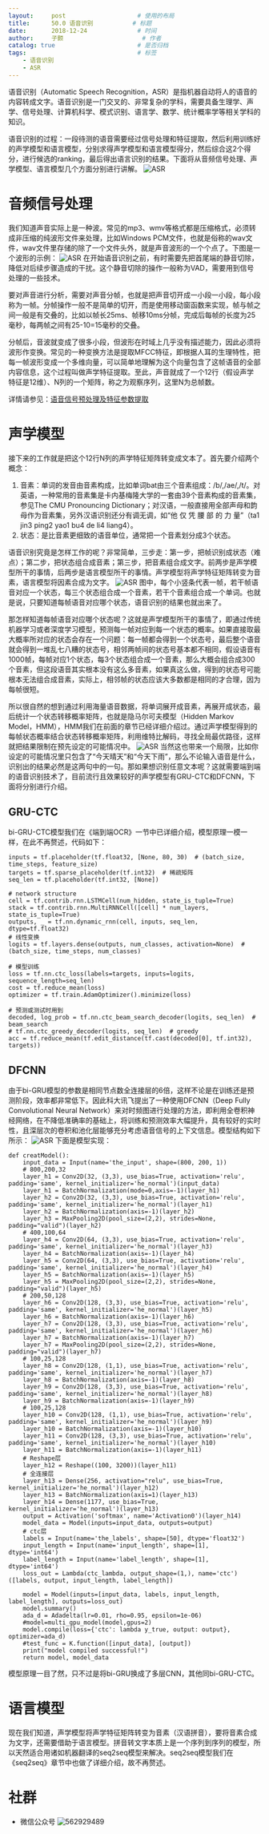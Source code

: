 ```yaml
---
layout:     post   				    # 使用的布局
title:      50.0 语音识别			# 标题 
date:       2018-12-24  			# 时间
author:     子颢 						# 作者
catalog: true 						# 是否归档
tags:								# 标签
    - 语音识别
    - ASR
---
```


语音识别（Automatic Speech Recognition，ASR）是指机器自动将人的语音的内容转成文字。语音识别是一门交叉的、非常复杂的学科，需要具备生理学、声学、信号处理、计算机科学、模式识别、语言学、数学、统计概率学等相关学科的知识。

语音识别的过程：一段待测的语音需要经过信号处理和特征提取，然后利用训练好的声学模型和语言模型，分别求得声学模型和语言模型得分，然后综合这2个得分，进行候选的ranking，最后得出语言识别的结果。下面将从音频信号处理、声学模型、语言模型几个方面分别进行讲解。
![ASR](/img/ASR-01.png)

# 音频信号处理

我们知道声音实际上是一种波。常见的mp3、wmv等格式都是压缩格式，必须转成非压缩的纯波形文件来处理，比如Windows PCM文件，也就是俗称的wav文件，wav文件里存储的除了一个文件头外，就是声音波形的一个个点了。下图是一个波形的示例：
![ASR](/img/ASR-02.png)
在开始语音识别之前，有时需要先把首尾端的静音切除，降低对后续步骤造成的干扰。这个静音切除的操作一般称为VAD，需要用到信号处理的一些技术。

要对声音进行分析，需要对声音分帧，也就是把声音切开成一小段一小段，每小段称为一帧。分帧操作一般不是简单的切开，而是使用移动窗函数来实现，帧与帧之间一般是有交叠的，比如以帧长25ms、帧移10ms分帧，完成后每帧的长度为25毫秒，每两帧之间有25-10=15毫秒的交叠。

分帧后，音波就变成了很多小段，但波形在时域上几乎没有描述能力，因此必须将波形作变换。常见的一种变换方法是提取MFCC特征，即根据人耳的生理特性，把每一帧波形变成一个多维向量，可以简单地理解为这个向量包含了这帧语音的全部内容信息，这个过程叫做声学特征提取。至此，声音就成了一个12行（假设声学特征是12维）、N列的一个矩阵，称之为观察序列，这里N为总帧数。

详情请参见：<a href="https://zhuanlan.zhihu.com/p/26680599" target="_blank">语音信号预处理及特征参数提取</a>

# 声学模型

接下来的工作就是把这个12行N列的声学特征矩阵转变成文本了。首先要介绍两个概念：
1. 音素：单词的发音由音素构成，比如单词bat由三个音素组成：/b/,/ae/,/t/。对英语，一种常用的音素集是卡内基梅隆大学的一套由39个音素构成的音素集，参见The CMU Pronouncing Dictionary；对汉语，一般直接用全部声母和韵母作为音素集，另外汉语识别还分有调无调，如“他 仅 凭 腰 部 的 力 量”（ta1 jin3 ping2 yao1 bu4 de li4 liang4）。
2. 状态：是比音素更细致的语音单位，通常把一个音素划分成3个状态。

语音识别究竟是怎样工作的呢？非常简单，三步走：第一步，把帧识别成状态（难点）；第二步，把状态组合成音素；第三步，把音素组合成文字。前两步是声学模型所干的事情，后两步是语言模型所干的事情。声学模型将声学特征矩阵转变为音素，语言模型将因素合成为文字。
![ASR](/img/ASR-03.png)
图中，每个小竖条代表一帧，若干帧语音对应一个状态，每三个状态组合成一个音素，若干个音素组合成一个单词。也就是说，只要知道每帧语音对应哪个状态，语音识别的结果也就出来了。

那怎样知道每帧语音对应哪个状态呢？这就是声学模型所干的事情了，即通过传统机器学习或者深度学习模型，预测每一帧对应到每一个状态的概率。如果直接取最大概率所对应的状态会存在一个问题：每一帧都会得到一个状态号，最后整个语音就会得到一堆乱七八糟的状态号，相邻两帧间的状态号基本都不相同，假设语音有1000帧，每帧对应1个状态，每3个状态组合成一个音素，那么大概会组合成300个音素，但这段语音其实根本没有这么多音素，如果真这么做，得到的状态号可能根本无法组合成音素，实际上，相邻帧的状态应该大多数都是相同的才合理，因为每帧很短。

所以很自然的想到通过利用海量语音数据，将单词展开成音素，再展开成状态，最后统计一个状态转移概率矩阵，也就是隐马尔可夫模型（Hidden Markov Model，HMM），HMM我们在前面的章节已经详细介绍过。通过声学模型得到的每帧状态概率结合状态转移概率矩阵，利用维特比解码，寻找全局最优路径，这样就把结果限制在预先设定的可能情况中。
![ASR](/img/ASR-04.png)
当然这也带来一个局限，比如你设定的可能情况里只包含了“今天晴天”和“今天下雨”，那么不论输入语音是什么，识别出的结果必然是这两句中的一句。那如果想识别任意文本呢？这就需要端到端的语音识别技术了，目前流行且效果较好的声学模型有GRU-CTC和DFCNN，下面将分别进行介绍。

## GRU-CTC

bi-GRU-CTC模型我们在《端到端OCR》一节中已详细介绍，模型原理一模一样，在此不再赘述，代码如下：
```
inputs = tf.placeholder(tf.float32, [None, 80, 30)  # (batch_size, time_steps, feature_size)
targets = tf.sparse_placeholder(tf.int32)  # 稀疏矩阵
seq_len = tf.placeholder(tf.int32, [None])

# network structure
cell = tf.contrib.rnn.LSTMCell(num_hidden, state_is_tuple=True)
stack = tf.contrib.rnn.MultiRNNCell([cell] * num_layers, state_is_tuple=True)
outputs, _ = tf.nn.dynamic_rnn(cell, inputs, seq_len, dtype=tf.float32)
# 线性变换
logits = tf.layers.dense(outputs, num_classes, activation=None)  # (batch_size, time_steps, num_classes)

# 模型训练
loss = tf.nn.ctc_loss(labels=targets, inputs=logits, sequence_length=seq_len)
cost = tf.reduce_mean(loss)
optimizer = tf.train.AdamOptimizer().minimize(loss)

# 预测或测试时用到
decoded, log_prob = tf.nn.ctc_beam_search_decoder(logits, seq_len)  # beam_search
# tf.nn.ctc_greedy_decoder(logits, seq_len)  # greedy
acc = tf.reduce_mean(tf.edit_distance(tf.cast(decoded[0], tf.int32), targets))
```

## DFCNN

由于bi-GRU模型的参数是相同节点数全连接层的6倍，这样不论是在训练还是预测阶段，效率都非常低下。因此科大讯飞提出了一种使用DFCNN（Deep Fully Convolutional Neural Network）来对时频图进行处理的方法，即利用全卷积神经网络，在不降低准确率的基础上，将训练和预测效率大幅提升，具有较好的实时性，且深层次的卷积和池化层能够充分考虑语音信号的上下文信息。模型结构如下所示：
![ASR](/img/ASR-05.jpeg)
下面是模型实现：
```
def creatModel():
    input_data = Input(name='the_input', shape=(800, 200, 1))
    # 800,200,32
    layer_h1 = Conv2D(32, (3,3), use_bias=True, activation='relu', padding='same', kernel_initializer='he_normal')(input_data)
    layer_h1 = BatchNormalization(mode=0,axis=-1)(layer_h1)
    layer_h2 = Conv2D(32, (3,3), use_bias=True, activation='relu', padding='same', kernel_initializer='he_normal')(layer_h1)
    layer_h2 = BatchNormalization(axis=-1)(layer_h2)
    layer_h3 = MaxPooling2D(pool_size=(2,2), strides=None, padding="valid")(layer_h2)
    # 400,100,64
    layer_h4 = Conv2D(64, (3,3), use_bias=True, activation='relu', padding='same', kernel_initializer='he_normal')(layer_h3)
    layer_h4 = BatchNormalization(axis=-1)(layer_h4)
    layer_h5 = Conv2D(64, (3,3), use_bias=True, activation='relu', padding='same', kernel_initializer='he_normal')(layer_h4)
    layer_h5 = BatchNormalization(axis=-1)(layer_h5)
    layer_h5 = MaxPooling2D(pool_size=(2,2), strides=None, padding="valid")(layer_h5)
    # 200,50,128
    layer_h6 = Conv2D(128, (3,3), use_bias=True, activation='relu', padding='same', kernel_initializer='he_normal')(layer_h5)
    layer_h6 = BatchNormalization(axis=-1)(layer_h6)
    layer_h7 = Conv2D(128, (3,3), use_bias=True, activation='relu', padding='same', kernel_initializer='he_normal')(layer_h6)
    layer_h7 = BatchNormalization(axis=-1)(layer_h7)
    layer_h7 = MaxPooling2D(pool_size=(2,2), strides=None, padding="valid")(layer_h7)
    # 100,25,128
    layer_h8 = Conv2D(128, (1,1), use_bias=True, activation='relu', padding='same', kernel_initializer='he_normal')(layer_h7)
    layer_h8 = BatchNormalization(axis=-1)(layer_h8)
    layer_h9 = Conv2D(128, (3,3), use_bias=True, activation='relu', padding='same', kernel_initializer='he_normal')(layer_h8)
    layer_h9 = BatchNormalization(axis=-1)(layer_h9)
    # 100,25,128
    layer_h10 = Conv2D(128, (1,1), use_bias=True, activation='relu', padding='same', kernel_initializer='he_normal')(layer_h9)
    layer_h10 = BatchNormalization(axis=-1)(layer_h10)
    layer_h11 = Conv2D(128, (3,3), use_bias=True, activation='relu', padding='same', kernel_initializer='he_normal')(layer_h10)
    layer_h11 = BatchNormalization(axis=-1)(layer_h11)
    # Reshape层
    layer_h12 = Reshape((100, 3200))(layer_h11) 
    # 全连接层
    layer_h13 = Dense(256, activation="relu", use_bias=True, kernel_initializer='he_normal')(layer_h12)
    layer_h13 = BatchNormalization(axis=1)(layer_h13)
    layer_h14 = Dense(1177, use_bias=True, kernel_initializer='he_normal')(layer_h13)
    output = Activation('softmax', name='Activation0')(layer_h14)
    model_data = Model(inputs=input_data, outputs=output)
    # ctc层
    labels = Input(name='the_labels', shape=[50], dtype='float32')
    input_length = Input(name='input_length', shape=[1], dtype='int64')
    label_length = Input(name='label_length', shape=[1], dtype='int64')
    loss_out = Lambda(ctc_lambda, output_shape=(1,), name='ctc')([labels, output, input_length, label_length])

    model = Model(inputs=[input_data, labels, input_length, label_length], outputs=loss_out)
    model.summary()
    ada_d = Adadelta(lr=0.01, rho=0.95, epsilon=1e-06)
    #model=multi_gpu_model(model,gpus=2)
    model.compile(loss={'ctc': lambda y_true, output: output}, optimizer=ada_d)
    #test_func = K.function([input_data], [output])
    print("model compiled successful!")
    return model, model_data
```
模型原理一目了然，只不过是将bi-GRU换成了多层CNN，其他同bi-GRU-CTC。

# 语言模型

现在我们知道，声学模型将声学特征矩阵转变为音素（汉语拼音），要将音素合成为文字，还需要借助于语言模型。拼音转文字本质上是一个序列到序列的模型，所以天然适合用诸如机器翻译的seq2seq模型来解决。seq2seq模型我们在《seq2seq》章节中也做了详细介绍，故不再赘述。

# 社群

- 微信公众号
	![562929489](/img/wxgzh_ewm.png)